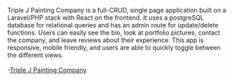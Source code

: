 Triple J Painting Company is a full-CRUD, single page application built on a Laravel/PHP stack with React on the frontend. It uses a postgreSQL database for relational queries and has an admin route for update/delete functions. Users can easily see the bio, look at portfolio pictures, contact the company, and leave reviews about their experience. This app is responsive, mobile friendly, and users are able to quickly toggle between the different views.
<br><br>
-[Triple J Painting Company](https://triplejpainting.herokuapp.com/)
